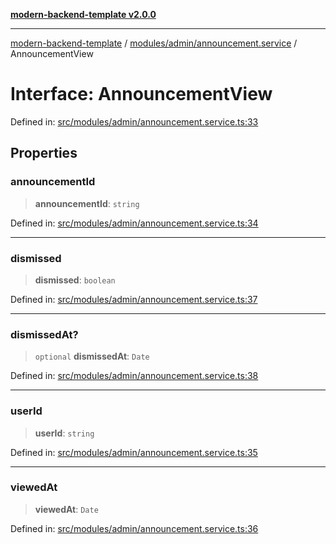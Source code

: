 [**modern-backend-template v2.0.0**](../../../../README.md)

***

[modern-backend-template](../../../../modules.md) / [modules/admin/announcement.service](../README.md) / AnnouncementView

# Interface: AnnouncementView

Defined in: [src/modules/admin/announcement.service.ts:33](https://github.com/maemreyo/saas-4cus-nodejs/blob/2a5b3f3aa11335dfa561e80e1feabb8e6084261e/src/modules/admin/announcement.service.ts#L33)

## Properties

### announcementId

> **announcementId**: `string`

Defined in: [src/modules/admin/announcement.service.ts:34](https://github.com/maemreyo/saas-4cus-nodejs/blob/2a5b3f3aa11335dfa561e80e1feabb8e6084261e/src/modules/admin/announcement.service.ts#L34)

***

### dismissed

> **dismissed**: `boolean`

Defined in: [src/modules/admin/announcement.service.ts:37](https://github.com/maemreyo/saas-4cus-nodejs/blob/2a5b3f3aa11335dfa561e80e1feabb8e6084261e/src/modules/admin/announcement.service.ts#L37)

***

### dismissedAt?

> `optional` **dismissedAt**: `Date`

Defined in: [src/modules/admin/announcement.service.ts:38](https://github.com/maemreyo/saas-4cus-nodejs/blob/2a5b3f3aa11335dfa561e80e1feabb8e6084261e/src/modules/admin/announcement.service.ts#L38)

***

### userId

> **userId**: `string`

Defined in: [src/modules/admin/announcement.service.ts:35](https://github.com/maemreyo/saas-4cus-nodejs/blob/2a5b3f3aa11335dfa561e80e1feabb8e6084261e/src/modules/admin/announcement.service.ts#L35)

***

### viewedAt

> **viewedAt**: `Date`

Defined in: [src/modules/admin/announcement.service.ts:36](https://github.com/maemreyo/saas-4cus-nodejs/blob/2a5b3f3aa11335dfa561e80e1feabb8e6084261e/src/modules/admin/announcement.service.ts#L36)
